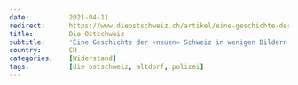 ```yaml
---
date:          2021-04-11
redirect:      https://www.dieostschweiz.ch/artikel/eine-geschichte-der-neuen-schweiz-in-wenigen-bildern-dYamXKP
title:         Die Ostschweiz
subtitle:      'Eine Geschichte der «neuen» Schweiz in wenigen Bildern'
country:       CH
categories:    [Widerstand]
tags:          [die ostschweiz, altdorf, polizei]
---
```

